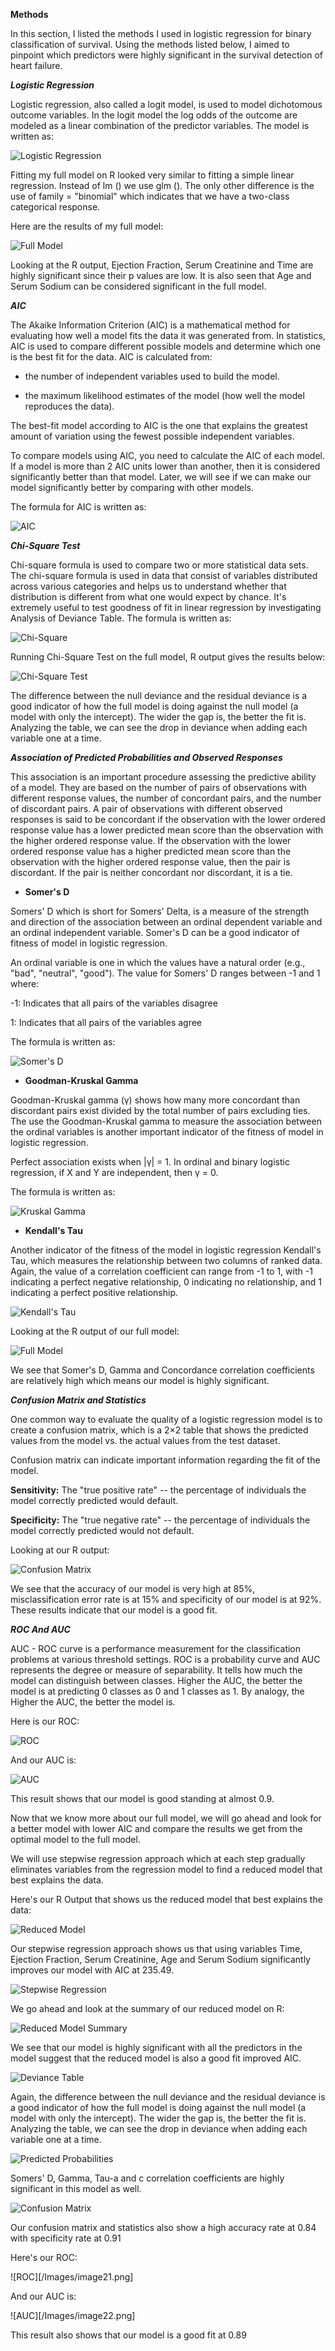 **Methods**

In this section, I listed the methods I used in logistic regression for binary classification of survival. Using the methods listed below, I aimed to pinpoint which predictors were highly significant in the survival detection of heart failure.

***Logistic Regression***

Logistic regression, also called a logit model, is used to model dichotomous outcome variables. In the logit model the log odds of the outcome are modeled as a linear combination of the predictor variables. The model is written as:

![Logistic Regression](/Images/image5.png)

Fitting my full model on R looked very similar to fitting a simple linear regression. Instead of lm () we use glm (). The only other difference is the use of family = \"binomial\" which indicates that we have a two-class categorical response.

Here are the results of my full model:

![Full Model](/Images/image6.png)

Looking at the R output, Ejection Fraction, Serum Creatinine and Time are highly significant since their p values are low. It is also seen that Age and Serum Sodium can be considered significant in the full model.

***AIC***

The Akaike Information Criterion (AIC) is a mathematical method for evaluating how well a model fits the data it was generated from. In statistics, AIC is used to compare different possible models and determine which one is the best fit for the data. AIC is calculated from:

-   the number of independent variables used to build the model.

-   the maximum likelihood estimates of the model (how well the model reproduces the data).

The best-fit model according to AIC is the one that explains the greatest amount of variation using the fewest possible independent variables.

To compare models using AIC, you need to calculate the AIC of each model. If a model is more than 2 AIC units lower than another, then it is considered significantly better than that model. Later, we will see if we can make our model significantly better by comparing with other models.

The formula for AIC is written as:

![AIC](/Images/image7.png)

***Chi-Square Test***

Chi-square formula is used to compare two or more statistical data sets. The chi-square formula is used in data that consist of variables distributed across various categories and helps us to understand whether that distribution is different from what one would expect by chance. It's extremely useful to test goodness of fit in linear regression by investigating Analysis of Deviance Table. The formula is written as:

![Chi-Square](/Images/image8.png)

Running Chi-Square Test on the full model, R output gives the results below:

![Chi-Square Test](/Images/image9.png)

The difference between the null deviance and the residual deviance is a good indicator of how the full model is doing against the null model (a model with only the intercept). The wider the gap is, the better the fit is. Analyzing the table, we can see the drop in deviance when adding each variable one at a time.

***Association of Predicted Probabilities and Observed Responses***

This association is an important procedure assessing the predictive ability of a model. They are based on the number of pairs of observations with different response values, the number of concordant pairs, and the number of discordant pairs. A pair of observations with different observed responses is said to be concordant if the observation with the lower ordered response value has a lower predicted mean score than the observation with the higher ordered response value. If the observation with the lower ordered response value has a higher predicted mean score than the observation with the higher ordered response value, then the pair is discordant. If the pair is neither concordant nor discordant, it is a tie.

-   **Somer's D**

Somers' D which is short for Somers' Delta, is a measure of the strength and direction of the association between an ordinal dependent variable and an ordinal independent variable. Somer's D can be a good indicator of fitness of model in logistic regression.

An ordinal variable is one in which the values have a natural order (e.g., "bad", "neutral", "good"). The value for Somers' D ranges between -1 and 1 where:

-1: Indicates that all pairs of the variables disagree

 1: Indicates that all pairs of the variables agree

The formula is written as:

![Somer's D](/Images/image10.png)

-   **Goodman-Kruskal Gamma**

Goodman-Kruskal gamma (γ) shows how many more concordant than discordant pairs exist divided by the total number of pairs excluding ties. The use the Goodman-Kruskal gamma to measure the association between the ordinal variables is another important indicator of the fitness of model in logistic regression.

Perfect association exists when \|γ\| = 1. In ordinal and binary logistic regression, if X and Y are independent, then γ = 0.

The formula is written as:

![Kruskal Gamma](/Images/image26.png)

-   **Kendall's Tau**

Another indicator of the fitness of the model in logistic regression Kendall's Tau, which measures the relationship between two columns of ranked data. Again, the value of a correlation coefficient can range from -1 to 1, with -1 indicating a perfect negative relationship, 0 indicating no relationship, and 1 indicating a perfect positive relationship.

![Kendall's Tau](/Images/image27.png)

Looking at the R output of our full model:


![Full Model](/Images/image11.png)

We see that Somer's D, Gamma and Concordance correlation coefficients are relatively high which means our model is highly significant.

***Confusion Matrix and Statistics***

One common way to evaluate the quality of a logistic regression model is to create a confusion matrix, which is a 2×2 table that shows the predicted values from the model vs. the actual values from the test dataset.

Confusion matrix can indicate important information regarding the fit of the model.

**Sensitivity:** The "true positive rate" -- the percentage of individuals the model correctly predicted would default.

**Specificity:** The "true negative rate" -- the percentage of individuals the model correctly predicted would not default.

Looking at our R output:

![Confusion Matrix](/Images/image12.png)

We see that the accuracy of our model is very high at 85%, misclassification error rate is at 15% and specificity of our model is at 92%. These results indicate that our model is a good fit.

***ROC And AUC***

AUC - ROC curve is a performance measurement for the classification problems at various threshold settings. ROC is a probability curve and AUC represents the degree or measure of separability. It tells how much the model can distinguish between classes. Higher the AUC, the better the model is at predicting 0 classes as 0 and 1 classes as 1. By analogy, the Higher the AUC, the better the model is.

Here is our ROC:

![ROC](/Images/image13.png)

And our AUC is:

![AUC](/Images/image14.png)

This result shows that our model is good standing at almost 0.9.

Now that we know more about our full model, we will go ahead and look for a better model with lower AIC and compare the results we get from the optimal model to the full model.

We will use stepwise regression approach which at each step gradually eliminates variables from the regression model to find a reduced model that best explains the data.

Here's our R Output that shows us the reduced model that best explains the data:

![Reduced Model](/Images/image15.png)

Our stepwise regression approach shows us that using variables Time, Ejection Fraction, Serum Creatinine, Age and Serum Sodium significantly improves our model with AIC at 235.49.

![Stepwise Regression](/Images/image16.png)

We go ahead and look at the summary of our reduced model on R:

![Reduced Model Summary](/Images/image17.png)

We see that our model is highly significant with all the predictors in the model suggest that the reduced model is also a good fit improved AIC.

![Deviance Table](/Images/image18.png)

Again, the difference between the null deviance and the residual deviance is a good indicator of how the full model is doing against the null model (a model with only the intercept). The wider the gap is, the better the fit is. Analyzing the table, we can see the drop in deviance when adding each variable one at a time.

![Predicted Probabilities](/Images/image19.png)

Somers' D, Gamma, Tau-a and c correlation coefficients are highly significant in this model as well.

![Confusion Matrix](/Images/image20.png)

Our confusion matrix and statistics also show a high accuracy rate at 0.84 with specificity rate at 0.91

Here's our ROC:

![ROC][/Images/image21.png]

And our AUC is:

![AUC][/Images/image22.png]

This result also shows that our model is a good fit at 0.89













